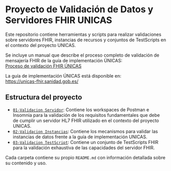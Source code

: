# Proyecto de Validación de Datos y Servidores FHIR UNICAS

Este repositorio contiene herramientas y scripts para realizar validaciones sobre servidores FHIR, instancias de recursos y conjuntos de TestScripts en el contexto del proyecto UNICAS.

Se incluye un manual que describe el proceso completo de validación de mensajería FHIR de la guía de implementación ÚNICAS:  
[Proceso de validación FHIR ÚNICAS](https://github.com/veratech-es/UNICAS-validacion-FHIR/blob/main/Proceso_validaci%C3%B3n_FHIR_UNICAS.pdf)

La guía de implementación ÚNICAS está disponible en:  
<https://unicas-fhir.sanidad.gob.es/>

## Estructura del proyecto

- [`01-Validacion Servidor`](./01-Validacion%20Servidor): Contiene los workspaces de Postman e Insomnia para la validación de los requisitos fundamentales que debe de cumplir un servidor HL7 FHIR utilizado en el contexto del proyecto UNICAS.
- [`02-Validacion Instancias`](./02-Validacion%20Instancias): Contiene los mecanismos para validar las instancias de datos frente a la guía de implementación UNICAS.
- [`03-Validacion TestScript`](./03-Validacion%20TestScript): Contiene un conjunto de TestScripts FHIR para la validación exhaustiva de las capacidades del servidor FHIR.

Cada carpeta contiene su propio `README.md` con información detallada sobre su contenido y uso.
